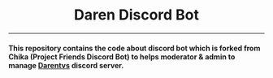 <div align="center">  
    <h1>Daren Discord Bot</h1>  
</div>

---
#### This repository contains the code about discord bot which is forked from Chika (Project Friends Discord Bot) to helps moderator & admin to manage [Darentvs](https://www.twitch.tv/daren) discord server.